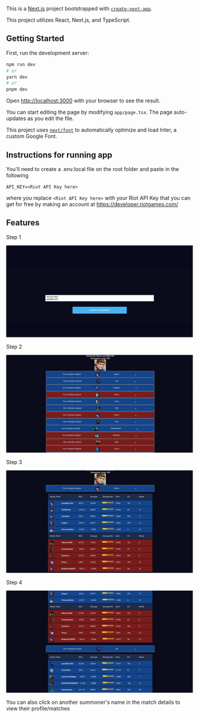 This is a [Next.js](https://nextjs.org/) project bootstrapped with [`create-next-app`](https://github.com/vercel/next.js/tree/canary/packages/create-next-app).

This project utilizes React, Next.js, and TypeScript.
## Getting Started

First, run the development server:

```bash
npm run dev
# or
yarn dev
# or
pnpm dev
```

Open [http://localhost:3000](http://localhost:3000) with your browser to see the result.

You can start editing the page by modifying `app/page.tsx`. The page auto-updates as you edit the file.

This project uses [`next/font`](https://nextjs.org/docs/basic-features/font-optimization) to automatically optimize and load Inter, a custom Google Font.

<!-- ## Learn More

To learn more about Next.js, take a look at the following resources:

- [Next.js Documentation](https://nextjs.org/docs) - learn about Next.js features and API.
- [Learn Next.js](https://nextjs.org/learn) - an interactive Next.js tutorial.

You can check out [the Next.js GitHub repository](https://github.com/vercel/next.js/) - your feedback and contributions are welcome!

## Deploy on Vercel

The easiest way to deploy your Next.js app is to use the [Vercel Platform](https://vercel.com/new?utm_medium=default-template&filter=next.js&utm_source=create-next-app&utm_campaign=create-next-app-readme) from the creators of Next.js.

Check out our [Next.js deployment documentation](https://nextjs.org/docs/deployment) for more details. -->

## Instructions for running app

You'll need to create a .env.local file on the root folder and paste in the following

```
API_KEY=<Riot API Key here>
```

where you replace ```<Riot API Key here>``` with your Riot API Key that you can get for free by making an account at https://developer.riotgames.com/

## Features

<p>Step 1</p>
<img src="/ScreenShot Instructions/step1.png"/>

<p>Step 2</p>
<img src="/ScreenShot Instructions/step2.png"/>

<p>Step 3</p>
<img src="/ScreenShot Instructions/step3.png"/>

<p>Step 4</p>
<img src="/ScreenShot Instructions/step4.png"/>

You can also click on another summoner's name in the match details to view their profile/matches

